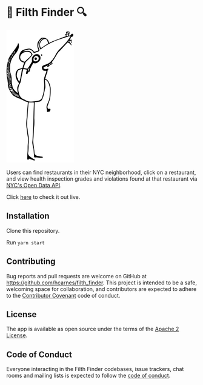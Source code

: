 # 🔎 Filth Finder 🔍 

<img src="The-Filth-Finder.svg" alt="The filth finder rat with an magnifying glass, like a detective." height="350" class="img-responsive">

Users can find restaurants in their NYC neighborhood, click on a restaurant, and view health inspection grades and violations found at that restaurant via [NYC's Open Data API](https://data.cityofnewyork.us/Health/DOHMH-New-York-City-Restaurant-Inspection-Results/43nn-pn8j).

Click [here](https://filth-finder-nyc.herokuapp.com/) to check it out live.

## Installation
Clone this repository.

Run `yarn start`

## Contributing

Bug reports and pull requests are welcome on GitHub at https://github.com/hcarnes/filth_finder. This project is intended to be a safe, welcoming space for collaboration, and contributors are expected to adhere to the [Contributor Covenant](http://contributor-covenant.org) code of conduct.

## License

The app is available as open source under the terms of the [Apache 2 License](https://opensource.org/licenses/Apache-2.0).

## Code of Conduct

Everyone interacting in the Filth Finder codebases, issue trackers, chat rooms and mailing lists is expected to follow the [code of conduct](https://github.com/[USERNAME]/filth_finder/blob/master/CODE_OF_CONDUCT.md).

